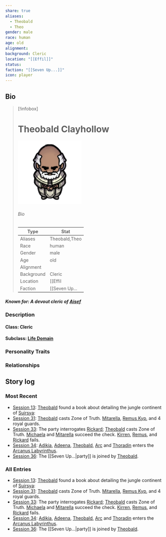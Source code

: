 ```yaml
---
share: true
aliases:
  - Theobald
  - Theo
gender: male
race: human
age: old
alignment: 
background: Cleric
location: "[[Effil]]"
status: 
faction: "[[Seven Up...]]"
icon: player
---
```

## Bio
> [!infobox]
> # Theobald Clayhollow
> ![cover hsmall](../zzz_attachments/Theobald.png)
> ###### Bio
> | Type | Stat |
> | ---- | ---- |
> | Aliases | Theobald,Theo|
> | Race| human |
> | Gender| male|
> | Age | old|
> | Alignment|| 
> | Background| Cleric|
> | Location|  [[Effil|Effil]]|
> | Faction| [[Seven Up...|Seven Up...]]| 
##### Known for: A devout cleric of [Aisef](Aisef.md)
### Description
#### Class: Cleric
#### Subclass: [Life Domain](https://dnd5e.wikidot.com/cleric:life)
### Personality Traits
### Relationships
## Story log
### Most Recent
- [Session 13](Session%2013.md): [Theobald](Theobald%20Clayhollow.md) found a book about detailing the jungle continent of [Suirsya](Suirsya.md):
- [Session 31](Session%2031.md): [Theobald](Theobald%20Clayhollow.md) casts Zone of Truth. [Mitarella](Mitarella%20Randall.md), [Remus Kyp](Remus%20Kyp.md), and 4 royal guards.
- [Session 33](Session%2033.md): The party interrogates [Rickard](Rickard%20Kyp.md); [Theobald](Theobald%20Clayhollow.md) casts Zone of Truth. [Michaela](Michaela%20Randall.md) and [Mitarella](Mitarella%20Randall.md) succeed the check. [Kirren](Kirren%20Acquermann.md), [Remus](Remus%20Kyp.md), and [Rickard](Rickard%20Kyp.md) fails.
- [Session 34](Session%2034.md): [Adikia](Adikia%20Unalome.md), [Adeena](Adeena%20Oberron.md), [Theobald](Theobald%20Clayhollow.md), [Arc](Arc.md) and [Thoradin](Thoradin%20Goodman.md) enters the [Arcanus Labyrinthus](Arcanus%20Labyrinthus.md).
- [Session 36](Session%2036.md): The [[Seven Up...|party]] is joined by [Theobald](Theobald%20Clayhollow.md).

### All Entries
- [Session 13](Session%2013.md): [Theobald](Theobald%20Clayhollow.md) found a book about detailing the jungle continent of [Suirsya](Suirsya.md):
- [Session 31](Session%2031.md): [Theobald](Theobald%20Clayhollow.md) casts Zone of Truth. [Mitarella](Mitarella%20Randall.md), [Remus Kyp](Remus%20Kyp.md), and 4 royal guards.
- [Session 33](Session%2033.md): The party interrogates [Rickard](Rickard%20Kyp.md); [Theobald](Theobald%20Clayhollow.md) casts Zone of Truth. [Michaela](Michaela%20Randall.md) and [Mitarella](Mitarella%20Randall.md) succeed the check. [Kirren](Kirren%20Acquermann.md), [Remus](Remus%20Kyp.md), and [Rickard](Rickard%20Kyp.md) fails.
- [Session 34](Session%2034.md): [Adikia](Adikia%20Unalome.md), [Adeena](Adeena%20Oberron.md), [Theobald](Theobald%20Clayhollow.md), [Arc](Arc.md) and [Thoradin](Thoradin%20Goodman.md) enters the [Arcanus Labyrinthus](Arcanus%20Labyrinthus.md).
- [Session 36](Session%2036.md): The [[Seven Up...|party]] is joined by [Theobald](Theobald%20Clayhollow.md).
